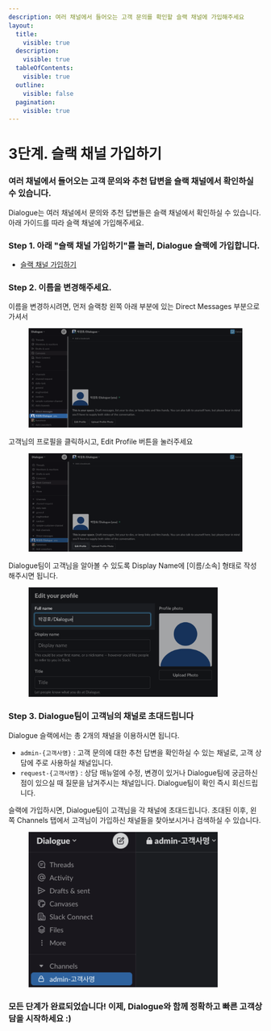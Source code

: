 ```yaml
---
description: 여러 채널에서 들어오는 고객 문의를 확인할 슬랙 채널에 가입해주세요
layout:
  title:
    visible: true
  description:
    visible: true
  tableOfContents:
    visible: true
  outline:
    visible: false
  pagination:
    visible: true
---
```


# 3단계. 슬랙 채널 가입하기

### 여러 채널에서 들어오는 고객 문의와 추천 답변을 슬랙 채널에서 확인하실 수 있습니다.

Dialogue는 여러 채널에서 문의와 추천 답변들은 슬랙 채널에서 확인하실 수 있습니다. 아래 가이드를 따라 슬랙 채널에 가입해주세요.

### Step 1. 아래 "슬랙 채널 가입하기"를 눌러, Dialogue 슬랙에 가입합니다.

* [슬랙 채널 가입하기](https://join.slack.com/t/dialogue-admin/shared\_invite/zt-25tev1nsn-gLgbQtze4ogH84Sw6GcWkQ)

### Step 2. 이름을 변경해주세요.

이름을 변경하시려면, 먼저 슬랙창 왼쪽 아래 부분에 있는 Direct Messages 부분으로 가셔서

<figure><img src="../.gitbook/assets/slack-1-go-dm-area.png" alt=""><figcaption></figcaption></figure>

고객님의 프로필을 클릭하시고, Edit Profile 버튼을 눌러주세요

<figure><img src="../.gitbook/assets/slack-2-press-edit-profile.png" alt=""><figcaption></figcaption></figure>

Dialogue팀이 고객님을 알아볼 수 있도록 Display Name에 \[이름/소속] 형태로 작성해주시면 됩니다.&#x20;

<figure><img src="../.gitbook/assets/slack-3-edit-your-name (1).png" alt="" width="375"><figcaption></figcaption></figure>

### Step 3. Dialogue팀이 고객님의 채널로 초대드립니다

Dialogue 슬랙에서는 총 2개의 채널을 이용하시면 됩니다.

* `admin-{고객사명}` : 고객 문의에 대한 추천 답변을 확인하실 수 있는 채널로, 고객 상담에 주로 사용하실 채널입니다.
* `request-{고객사명}` : 상담 매뉴얼에 수정, 변경이 있거나 Dialogue팀에 궁금하신 점이 있으실 때 질문을 남겨주시는 채널입니다. Dialogue팀이 확인 즉시 회신드립니다.

슬랙에 가입하시면, Dialogue팀이 고객님을 각 채널에 초대드립니다. 초대된 이후, 왼쪽 Channels 탭에서 고객님이 가입하신 채널들을 찾아보시거나 검색하실 수 있습니다.

<figure><img src="../.gitbook/assets/channel-example (1).png" alt="" width="375"><figcaption></figcaption></figure>



### 모든 단계가 완료되었습니다! 이제, Dialogue와 함께 정확하고 빠른 고객상담을 시작하세요 :)




